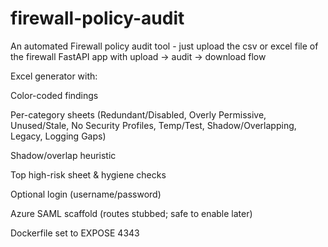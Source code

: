 # firewall-policy-audit
An automated Firewall policy audit tool - just upload the csv or excel file of the firewall
FastAPI app with upload → audit → download flow

Excel generator with:

Color-coded findings

Per-category sheets (Redundant/Disabled, Overly Permissive, Unused/Stale, No Security Profiles, Temp/Test, Shadow/Overlapping, Legacy, Logging Gaps)

Shadow/overlap heuristic

Top high-risk sheet & hygiene checks

Optional login (username/password)

Azure SAML scaffold (routes stubbed; safe to enable later)

Dockerfile set to EXPOSE 4343
